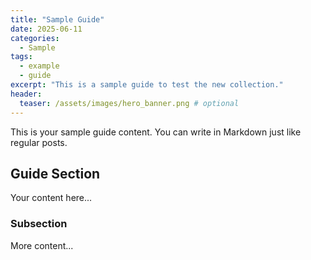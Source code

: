 ```yaml
---
title: "Sample Guide"
date: 2025-06-11
categories:
  - Sample
tags:
  - example
  - guide
excerpt: "This is a sample guide to test the new collection."
header:
  teaser: /assets/images/hero_banner.png # optional
---
```


This is your sample guide content. You can write in Markdown just like regular posts.

## Guide Section

Your content here...

### Subsection

More content...